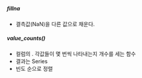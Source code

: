 ##### fillna
- 결측값(NaN)을 다른 값으로 채운다.

##### value_counts()
- 컬럼의 . 각값들이 몇 번씩 나타내는지 개수를 세는 함수
- 결과는 Series
- 빈도 순으로 정렬
